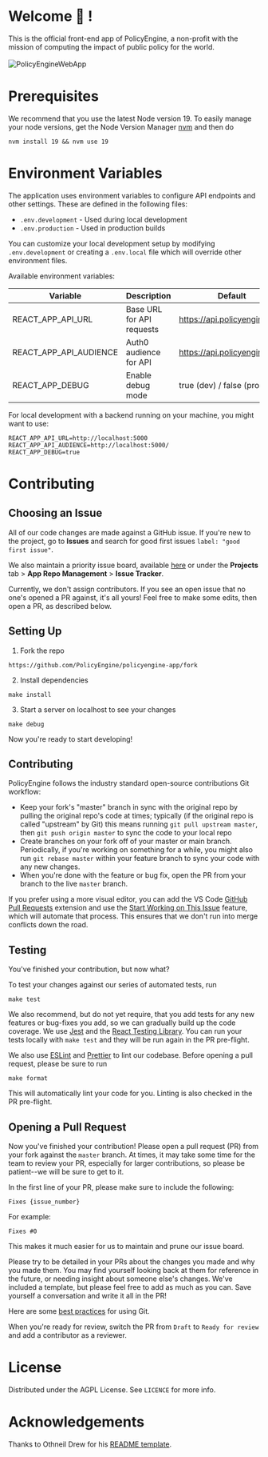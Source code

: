 # Welcome :wave: !

This is the official front-end app of PolicyEngine, a non-profit with the mission of computing the impact of public policy for the world. <br/><br/>
![PolicyEngineWebApp](https://github.com/PolicyEngine/policyengine-app/assets/14987227/70a1a74f-4585-42ec-8642-e4f4f6c2088b)

# Prerequisites

We recommend that you use the latest Node version 19. To easily manage your node versions, get the Node Version Manager [nvm](https://github.com/nvm-sh/nvm) and then do

```
nvm install 19 && nvm use 19
```

# Environment Variables

The application uses environment variables to configure API endpoints and other settings. These are defined in the following files:

- `.env.development` - Used during local development
- `.env.production` - Used in production builds

You can customize your local development setup by modifying `.env.development` or creating a `.env.local` file which will override other environment files.

Available environment variables:

| Variable | Description | Default |
|----------|-------------|---------|
| REACT_APP_API_URL | Base URL for API requests | https://api.policyengine.org |
| REACT_APP_API_AUDIENCE | Auth0 audience for API | https://api.policyengine.org/ |
| REACT_APP_DEBUG | Enable debug mode | true (dev) / false (prod) |

For local development with a backend running on your machine, you might want to use:
```
REACT_APP_API_URL=http://localhost:5000
REACT_APP_API_AUDIENCE=http://localhost:5000/
REACT_APP_DEBUG=true
```

# Contributing

## Choosing an Issue

All of our code changes are made against a GitHub issue. If you're new to the project, go to **Issues** and search for good first issues `label: "good first issue"`.

We also maintain a priority issue board, available [here](https://github.com/orgs/PolicyEngine/projects/12) or under the **Projects** tab > **App Repo Management** > **Issue Tracker**.

Currently, we don't assign contributors. If you see an open issue that no one's opened a PR against, it's all yours! Feel free to make some edits, then open a PR, as described below.

## Setting Up

1. Fork the repo

```
https://github.com/PolicyEngine/policyengine-app/fork
```

2. Install dependencies

```
make install
```

3. Start a server on localhost to see your changes

```
make debug
```

Now you're ready to start developing!

## Contributing

PolicyEngine follows the industry standard open-source contributions Git workflow:

- Keep your fork's "master" branch in sync with the original repo by pulling the original repo's code at times; typically (if the original repo is called "upstream" by Git) this means running `git pull upstream master`, then `git push origin master` to sync the code to your local repo
- Create branches on your fork off of your master or main branch. Periodically, if you're working on something for a while, you might also run `git rebase master` within your feature branch to sync your code with any new changes.
- When you're done with the feature or bug fix, open the PR from your branch to the live `master` branch.

If you prefer using a more visual editor, you can add the VS Code [GitHub Pull Requests](https://marketplace.visualstudio.com/items?itemName=GitHub.vscode-pull-request-github) extension and use the [Start Working on This Issue](https://code.visualstudio.com/blogs/2020/05/06/github-issues-integration#_working-on-issues) feature, which will automate that process. This ensures that we don't run into merge conflicts down the road.

## Testing

You've finished your contribution, but now what?

To test your changes against our series of automated tests, run

```
make test
```

We also recommend, but do not yet require, that you add tests for any new features or bug-fixes you add, so we can gradually build up the code coverage. We use [Jest](https://jestjs.io/docs/tutorial-react) and the [React Testing Library](https://github.com/testing-library/react-testing-library). You can run your tests locally with `make test` and they will be run again in the PR pre-flight.

We also use [ESLint](https://eslint.org/) and [Prettier](https://prettier.io/) to lint our codebase. Before opening a pull request, please be sure to run

```
make format
```

This will automatically lint your code for you. Linting is also checked in the PR pre-flight.

## Opening a Pull Request

Now you've finished your contribution! Please open a pull request (PR) from your fork against the `master` branch. At times, it may take some time for the team to review your PR, especially for larger contributions, so please be patient--we will be sure to get to it.

In the first line of your PR, please make sure to include the following:

```
Fixes {issue_number}
```

For example:

```
Fixes #0
```

This makes it much easier for us to maintain and prune our issue board.

Please try to be detailed in your PRs about the changes you made and why you made them. You may find yourself looking back at them for reference in the future, or needing insight about someone else's changes. We've included a template, but please feel free to add as much as you can. Save yourself a conversation and write it all in the PR!

Here are some [best practices](https://deepsource.io/blog/git-best-practices/) for using Git.

When you're ready for review, switch the PR from `Draft` to `Ready for review` and add a contributor as a reviewer.

# License

Distributed under the AGPL License. See `LICENCE` for more info.

# Acknowledgements

Thanks to Othneil Drew for his [README template](https://github.com/othneildrew/Best-README-Template).
